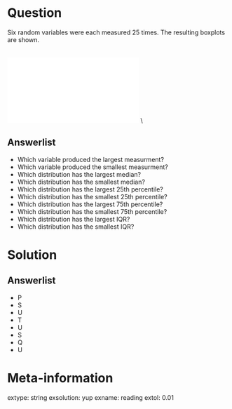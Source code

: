 

Question
========
Six random variables were each measured 25 times. The resulting boxplots are shown.

\
![plot of chunk boxiesA](boxies3183boxiesA-1.pdf)
\

Answerlist
-------
* Which variable produced the largest measurment?
* Which variable produced the smallest measurment?
* Which distribution has the largest median?
* Which distribution has the smallest median?
* Which distribution has the largest 25th percentile?
* Which distribution has the smallest 25th percentile?
* Which distribution has the largest 75th percentile?
* Which distribution has the smallest 75th percentile?
* Which distribution has the largest IQR?
* Which distribution has the smallest IQR?

Solution
========

Answerlist
-------
* P
* S
* U
* T
* U
* S
* Q
* U


Meta-information
============
extype: string
exsolution: yup
exname: reading
extol: 0.01
